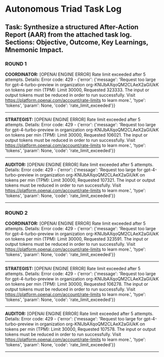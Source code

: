 # Autonomous Triad Task Log
## Task: Synthesize a structured After-Action Report (AAR) from the attached task log. Sections: Objective, Outcome, Key Learnings, Mnemonic Impact.

### ROUND 1

**COORDINATOR:**
[OPENAI ENGINE ERROR] Rate limit exceeded after 5 attempts. Details: Error code: 429 - {'error': {'message': 'Request too large for gpt-4-turbo-preview in organization org-KNlJbAXqoQM2CLAeX2aGiUkK on tokens per min (TPM): Limit 30000, Requested 323333. The input or output tokens must be reduced in order to run successfully. Visit https://platform.openai.com/account/rate-limits to learn more.', 'type': 'tokens', 'param': None, 'code': 'rate_limit_exceeded'}}

---
**STRATEGIST:**
[OPENAI ENGINE ERROR] Rate limit exceeded after 5 attempts. Details: Error code: 429 - {'error': {'message': 'Request too large for gpt-4-turbo-preview in organization org-KNlJbAXqoQM2CLAeX2aGiUkK on tokens per min (TPM): Limit 30000, Requested 106021. The input or output tokens must be reduced in order to run successfully. Visit https://platform.openai.com/account/rate-limits to learn more.', 'type': 'tokens', 'param': None, 'code': 'rate_limit_exceeded'}}

---
**AUDITOR:**
[OPENAI ENGINE ERROR] Rate limit exceeded after 5 attempts. Details: Error code: 429 - {'error': {'message': 'Request too large for gpt-4-turbo-preview in organization org-KNlJbAXqoQM2CLAeX2aGiUkK on tokens per min (TPM): Limit 30000, Requested 107321. The input or output tokens must be reduced in order to run successfully. Visit https://platform.openai.com/account/rate-limits to learn more.', 'type': 'tokens', 'param': None, 'code': 'rate_limit_exceeded'}}

---
### ROUND 2

**COORDINATOR:**
[OPENAI ENGINE ERROR] Rate limit exceeded after 5 attempts. Details: Error code: 429 - {'error': {'message': 'Request too large for gpt-4-turbo-preview in organization org-KNlJbAXqoQM2CLAeX2aGiUkK on tokens per min (TPM): Limit 30000, Requested 323591. The input or output tokens must be reduced in order to run successfully. Visit https://platform.openai.com/account/rate-limits to learn more.', 'type': 'tokens', 'param': None, 'code': 'rate_limit_exceeded'}}

---
**STRATEGIST:**
[OPENAI ENGINE ERROR] Rate limit exceeded after 5 attempts. Details: Error code: 429 - {'error': {'message': 'Request too large for gpt-4-turbo-preview in organization org-KNlJbAXqoQM2CLAeX2aGiUkK on tokens per min (TPM): Limit 30000, Requested 106278. The input or output tokens must be reduced in order to run successfully. Visit https://platform.openai.com/account/rate-limits to learn more.', 'type': 'tokens', 'param': None, 'code': 'rate_limit_exceeded'}}

---
**AUDITOR:**
[OPENAI ENGINE ERROR] Rate limit exceeded after 5 attempts. Details: Error code: 429 - {'error': {'message': 'Request too large for gpt-4-turbo-preview in organization org-KNlJbAXqoQM2CLAeX2aGiUkK on tokens per min (TPM): Limit 30000, Requested 107578. The input or output tokens must be reduced in order to run successfully. Visit https://platform.openai.com/account/rate-limits to learn more.', 'type': 'tokens', 'param': None, 'code': 'rate_limit_exceeded'}}

---
